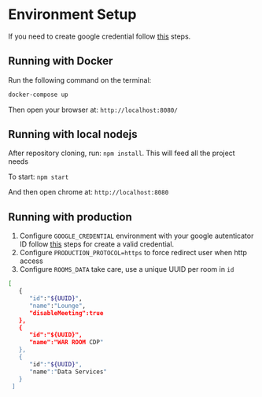 # Environment Setup

If you need to create google credential follow [this](https://developers.google.com/identity/sign-in/web/sign-in) steps.

## Running with Docker
Run the following command on the terminal:
```sh
docker-compose up
```

Then open your browser at: `http://localhost:8080/`

## Running with local nodejs

After repository cloning, run: `npm install`. This will feed all the project needs

To start: `npm start`

And then open chrome at: `http://localhost:8080`

## Running with production

1) Configure `GOOGLE_CREDENTIAL` environment with your google autenticator ID follow [this](https://developers.google.com/identity/sign-in/web/sign-in) steps for create a valid credential.
2) Configure `PRODUCTION_PROTOCOL=https` to force redirect user when http access  
3) Configure `ROOMS_DATA` take care, use a unique UUID per room in `id`

```sh
[
   {
      "id":"${UUID}",
      "name":"Lounge",
      "disableMeeting":true
   },
   {
      "id":"${UUID}",
      "name":"WAR ROOM CDP"
   },
   {
      "id":"${UUID}",
      "name":"Data Services"
   }
 ]
``` 
